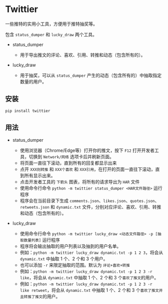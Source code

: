 # Twittier

一些推特的实用小工具，方便用于推特抽奖等。

包含 `status_dumper` 和 `lucky_draw` 两个工具。

- status_dumper

    - 用于导出推文的评论、喜欢、引用、转推和动态（包含所有的）。

- lucky_draw

    - 用于抽奖，可以从 `status_dumper` 产生的动态（包含所有的）中抽取指定数量的用户。

## 安装

```shell
pip install twittier
```

## 用法

- status_dumper

  - 使用浏览器（Chrome/Edge等）打开你的推文，按下 `F12` 打开开发者工具，切换到 `Network/网络` 选项卡后并刷新页面。
  - 将页面一直往下滚动，直到所有的回复都显示出来
  - 点开 `XXX则转推` 和 `XXX个喜欢` 和 `XXX引用`，在打开的页面一直往下滚动，直到所有显示出来。
  - 点击开发者工具的 `下箭头` 图表，将所有的请求导出为 `HAR` 文件
  - 使用命令行命令 `python -m twittier status_dumper <HAR文件路径>` 运行程序
  - 程序会在当前目录下生成 `comments.json`、`likes.json`、`quotes.json`、`retweets.json` 和 `dynamic.txt` 文件，分别对应评论、喜欢、引用、转推和动态（包含所有的）。

- lucky_draw
  - 使用命令行命令 `python -m twittier lucky_draw <动态文件路径> -p [抽取数量列表]` 运行程序
  - 程序将会输出抽取的用户列表以及抽到的用户名单。
  - 例如：`python -m twittier lucky_draw dynamic.txt -p 1 2 3`，将会从 `dynamic.txt` 中抽取 1 个、2 个和 3 个用户。
  - 也可以添加 `-r` 来限定抽取的范围。默认为 `评论+喜欢+转推`
  - 例如：`python -m twittier lucky_draw dynamic.txt -p 1 2 3 -r like`，将会从 `dynamic.txt` 中抽取 1 个、2 个和 3 个`喜欢了推文`的用户。
  - 例如：`python -m twittier lucky_draw dynamic.txt -p 1 2 3 -r like retweet`，将会从 `dynamic.txt` 中抽取 1 个、2 个和 3 个`喜欢了推文并且转推了推文`的用户。

